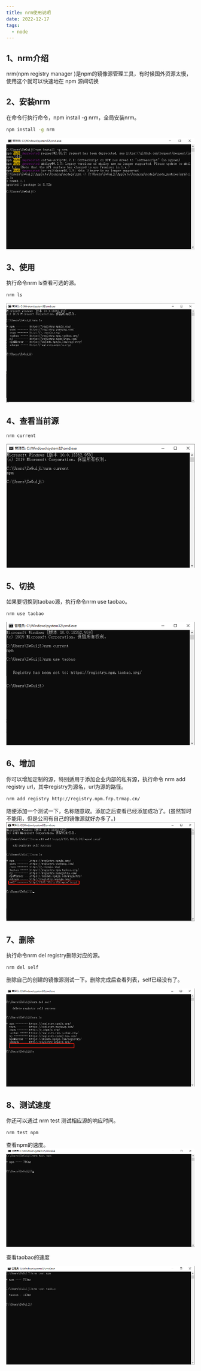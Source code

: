 ```yaml
---
title: nrm使用说明
date: 2022-12-17
tags:
  - node
---
```


## 1、nrm介绍
nrm(npm registry manager )是npm的镜像源管理工具，有时候国外资源太慢，使用这个就可以快速地在 npm 源间切换

## 2、安装nrm
在命令行执行命令，npm install -g nrm，全局安装nrm。

```bash
npm install -g nrm
```

![](./images/1596593600717-abf9e086-ab35-4be5-8604-7d10bb73959c.png)

## 3、使用
执行命令nrm ls查看可选的源。

```bash
nrm ls
```

![](./images/1596593308100-e4542d0e-033e-4b20-a8ac-852a16cf774c.png)

## 4、查看当前源

```bash
nrm current
```

![](./images/1596593661882-eaba1657-3fb4-48cb-ae20-f022086b8e24.png)

## 5、切换
如果要切换到taobao源，执行命令nrm use taobao。

```bash
nrm use taobao
```

![](./images/1596593707103-6d8f9242-4430-41b6-8776-0620aa221cc8.png)

## 6、增加
你可以增加定制的源，特别适用于添加企业内部的私有源，执行命令 nrm add registry url，其中registry为源名，url为源的路径。

```bash
nrm add registry http://registry.npm.frp.trmap.cn/
```

随便添加一个测试一下，名称随意取。添加之后查看已经添加成功了。(虽然暂时不能用，但是公司有自己的镜像源就好办多了。)
![](./images/1596594010210-41db4036-5d0e-4a32-8d38-688338ea01f4.png)

## 7、删除
执行命令nrm del registry删除对应的源。

```bash
nrm del self
```

删除自己的创建的镜像源测试一下。删除完成后查看列表，self已经没有了。

![](./images/1596594215826-048cb7fa-578f-4150-a761-26ee2e99fb9d.png)

## 8、测试速度
你还可以通过 nrm test 测试相应源的响应时间。

```bash
nrm test npm
```

查看npm的速度。
![](./images/1596594271581-18015861-a8d1-40e4-a3db-ce2d32ccee84.png)

查看taobao的速度

![](./images/1596594324298-eb6f4d4c-f960-4f34-b905-2a1c7493db87.png)
